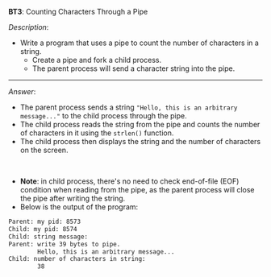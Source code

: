**BT3**: Counting Characters Through a Pipe

*Description*:
- Write a program that uses a pipe to count the number of characters in a string.
    * Create a pipe and fork a child process.
    * The parent process will send a character string into the pipe.

---

*Answer*:
- The parent process sends a string `"Hello, this is an arbitrary message..."` to the child process through the pipe.
- The child process reads the string from the pipe and counts the number of characters in it using the `strlen()` function.
- The child process then displays the string and the number of characters on the screen.

<br>

- **Note**: in child process, there's no need to check end-of-file (EOF) condition when reading from the pipe, as the parent process will close the pipe after writing the string.
- Below is the output of the program:

```bash
Parent: my pid: 8573
Child: my pid: 8574
Child: string message: 
Parent: write 39 bytes to pipe.
        Hello, this is an arbitrary message...
Child: number of characters in string: 
        38
```
